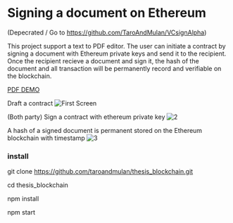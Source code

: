 # Signing a document on Ethereum 
(Depecrated / Go to https://github.com/TaroAndMulan/VCsignAlpha)

This project support a text to PDF editor.
The user can initiate a contract by signing a document with Ethereum private keys and send it to the recipient.
Once the recipient recieve a document and sign it, the hash of the document and all transaction will be permanently record and verifiable on the blockchain.

[PDF DEMO](public/DEMO.pdf)

Draft a contract
![First Screen](https://github.com/TaroAndMulan/EthereumMetamaskDocuSign/blob/main/public/demopic.png)

(Both party) Sign a contract with ethereum private key
![2](https://github.com/TaroAndMulan/EthereumMetamaskDocuSign/blob/main/public/1.png)

A hash of a signed document is permanent stored on the Ethereum blockchain with timestamp
![3](https://github.com/TaroAndMulan/EthereumMetamaskDocuSign/blob/main/public/2.png)

### install

git clone https://github.com/taroandmulan/thesis_blockchain.git

cd thesis_blockchain

npm install

npm start
